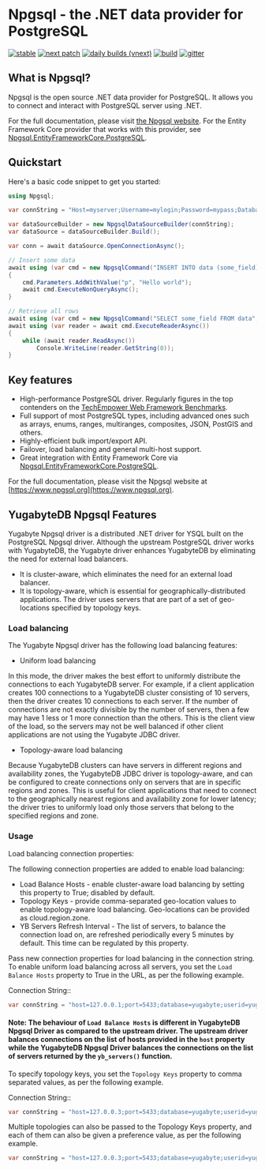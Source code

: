# Npgsql - the .NET data provider for PostgreSQL

[![stable](https://img.shields.io/nuget/v/Npgsql.svg?label=stable)](https://www.nuget.org/packages/Npgsql/)
[![next patch](https://img.shields.io/myget/npgsql/v/npgsql.svg?label=next%20patch)](https://www.myget.org/feed/npgsql/package/nuget/Npgsql)
[![daily builds (vnext)](https://img.shields.io/myget/npgsql-vnext/v/npgsql.svg?label=vnext)](https://www.myget.org/feed/npgsql-vnext/package/nuget/Npgsql)
[![build](https://github.com/npgsql/npgsql/actions/workflows/build.yml/badge.svg)](https://github.com/npgsql/npgsql/actions/workflows/build.yml)
[![gitter](https://img.shields.io/badge/gitter-join%20chat-brightgreen.svg)](https://gitter.im/npgsql/npgsql)

## What is Npgsql?

Npgsql is the open source .NET data provider for PostgreSQL. It allows you to connect and interact with PostgreSQL server using .NET.

For the full documentation, please visit [the Npgsql website](https://www.npgsql.org). For the Entity Framework Core provider that works with this provider, see [Npgsql.EntityFrameworkCore.PostgreSQL](https://github.com/npgsql/efcore.pg).

## Quickstart

Here's a basic code snippet to get you started:

```csharp
using Npgsql;

var connString = "Host=myserver;Username=mylogin;Password=mypass;Database=mydatabase";

var dataSourceBuilder = new NpgsqlDataSourceBuilder(connString);
var dataSource = dataSourceBuilder.Build();

var conn = await dataSource.OpenConnectionAsync();

// Insert some data
await using (var cmd = new NpgsqlCommand("INSERT INTO data (some_field) VALUES (@p)", conn))
{
    cmd.Parameters.AddWithValue("p", "Hello world");
    await cmd.ExecuteNonQueryAsync();
}

// Retrieve all rows
await using (var cmd = new NpgsqlCommand("SELECT some_field FROM data", conn))
await using (var reader = await cmd.ExecuteReaderAsync())
{
    while (await reader.ReadAsync())
        Console.WriteLine(reader.GetString(0));
}
```

## Key features

* High-performance PostgreSQL driver. Regularly figures in the top contenders on the [TechEmpower Web Framework Benchmarks](https://www.techempower.com/benchmarks/).
* Full support of most PostgreSQL types, including advanced ones such as arrays, enums, ranges, multiranges, composites, JSON, PostGIS and others.
* Highly-efficient bulk import/export API.
* Failover, load balancing and general multi-host support.
* Great integration with Entity Framework Core via [Npgsql.EntityFrameworkCore.PostgreSQL](https://www.nuget.org/packages/Npgsql.EntityFrameworkCore.PostgreSQL).

For the full documentation, please visit the Npgsql website at [https://www.npgsql.org](https://www.npgsql.org).

## YugabyteDB Npgsql Features


Yugabyte Npgsql driver is a distributed .NET driver for YSQL built on the PostgreSQL Npgsql driver. Although the upstream PostgreSQL driver works with YugabyteDB, the Yugabyte driver enhances YugabyteDB by eliminating the need for external load balancers.

* It is cluster-aware, which eliminates the need for an external load balancer.
* It is topology-aware, which is essential for geographically-distributed applications. The driver uses servers that are part of a set of geo-locations specified by topology keys.

### Load balancing

The Yugabyte Npgsql driver has the following load balancing features:

* Uniform load balancing

In this mode, the driver makes the best effort to uniformly distribute the connections to each YugabyteDB server. For example, if a client application creates 100 connections to a YugabyteDB cluster consisting of 10 servers, then the driver creates 10 connections to each server. If the number of connections are not exactly divisible by the number of servers, then a few may have 1 less or 1 more connection than the others. This is the client view of the load, so the servers may not be well balanced if other client applications are not using the Yugabyte JDBC driver.

* Topology-aware load balancing

Because YugabyteDB clusters can have servers in different regions and availability zones, the YugabyteDB JDBC driver is topology-aware, and can be configured to create connections only on servers that are in specific regions and zones. This is useful for client applications that need to connect to the geographically nearest regions and availability zone for lower latency; the driver tries to uniformly load only those servers that belong to the specified regions and zone.

### Usage

Load balancing connection properties:

The following connection properties are added to enable load balancing:

* Load Balance Hosts - enable cluster-aware load balancing by setting this property to True; disabled by default.
* Topology Keys - provide comma-separated geo-location values to enable topology-aware load balancing. Geo-locations can be provided as cloud.region.zone.
* YB Servers Refresh Interval - The list of servers, to balance the connection load on, are refreshed periodically every 5 minutes by default. This time can be regulated by this property.

Pass new connection properties for load balancing in the connection string. To enable uniform load balancing across all servers, you set the `Load Balance Hosts` property to True in the URL, as per the following example.

Connection String::

```csharp
var connString = "host=127.0.0.1;port=5433;database=yugabyte;userid=yugabyte;password=yugsbyte;Load Balance Hosts=true;Timeout=0";
```

#### Note: The behaviour of `Load Balance Hosts` is different in YugabyteDB Npgsql Driver as compared to the upstream driver. The upstream driver balances connections on the list of hosts provided in the `host` property while the YugabyteDB Npgsql Driver balances the connections on the list of servers returned by the `yb_servers()` function.

To specify topology keys, you set the `Topology Keys` property to comma separated values, as per the following example.

Connection String::

```csharp
var connString = "host=127.0.0.3;port=5433;database=yugabyte;userid=yugabyte;password=yugsbyte;Load Balance Hosts=true;Timeout=0;Topology Keys=cloud.region.zone";
```

Multiple topologies can also be passed to the Topology Keys property, and each of them can also be given a preference value, as per the following example.

```csharp
var connString = "host=127.0.0.3;port=5433;database=yugabyte;userid=yugabyte;password=yugsbyte;Load Balance Hosts=true;Timeout=0;Topology Keys=cloud1.region1.zone1:1,cloud2.region2.zone2:2";
```